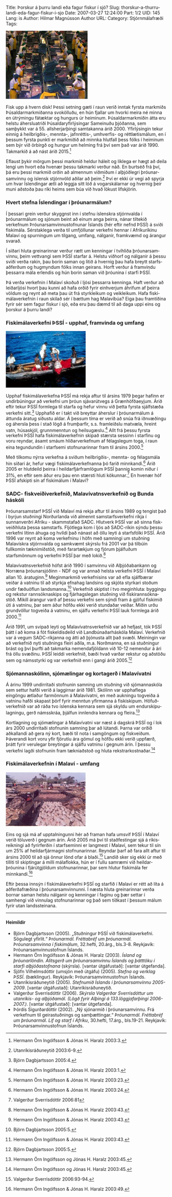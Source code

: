 Title: Þorskur á þurru landi eða fagur fiskur í sjó?
Slug: thorskur-a-thurru-landi-eda-fagur-fiskur-i-sjo
Date: 2007-03-27 12:24:00
Part: 1/2
UID: 145
Lang: is
Author: Hilmar Magnússon
Author URL: 
Category: Stjórnmálafræði
Tags: 

![Fiskvinnslufólk við störf](329.jpg)

Fisk upp á hvern disk! Þessi setning gæti í raun verið inntak fyrsta markmiðs Þús&shy;aldar&shy;mark&shy;miðanna svokölluðu, en hún fjallar um hvorki meira né minna en útrýmingu fátæktar og hungurs úr heiminum. Þús&shy;aldar&shy;mark&shy;miðin átta eru helstu áhersluatriði Þúsaldar&shy;yfirlýsingar Sameinuðu þjóðanna, sem samþykkt var á 55. alls&shy;herjar&shy;þingi samtakanna árið 2000. Yfirlýsingin tekur einnig á heilbrigðis-, mennta-, jafnréttis-, umhverfis- og rétt&shy;lætis&shy;málum, en í þessum fyrsta punkti er markmiðið að minnka hlutfall þess fólks í heiminum sem býr við örbirgð og hungur um helming frá því sem það var árið 1990. Takmarkið á að nást árið 2015.[^1]

Eflaust þykir mörgum þessi markmið heldur háleit og líklega er hægt að deila lengi um hvort eða hvenær þessu takmarki verður náð. En burtséð frá því, þá eru þessi markmið orðin að almennum viðmiðum í alþjóðlegri þróunar&shy;sam&shy;vinnu og íslensk stjórnvöld aðilar að þeim.[^2] Því er ekki úr vegi að spyrja um hvar Íslendingar ætli að leggja sitt lóð á vogar&shy;skálarnar og hvernig þeir muni aðstoða þau ríki heims sem búa við hvað lökust lífskjörin.

### Hvert stefna Íslendingar í þróunarmálum? 

Í þessari grein verður skyggnst inn í stefnu íslenskra stjórnvalda í þróunarmálum og sjónum beint að einum anga þeirra, nánar tiltekið verkefnum Þróunar&shy;sam&shy;vinnu&shy;stofnunar Íslands (hér eftir nefnd ÞSSÍ) á sviði fiskimála. Sérstaklega verða til umfjöllunar verkefni hennar í Afríkuríkinu Malaví og spurningum um tilgang, umfang, nálganir, framkvæmd og árangur svarað. 

Í síðari hluta greinarinnar verður rætt um kenningar í tvíhliða þróunar&shy;sam&shy;vinnu, þeim vettvangi sem ÞSSÍ starfar á. Helstu viðhorf og nálganir á þessu sviði verða rakin, þau borin saman og litið á hvernig þau hafa breytt starfs&shy;að&shy;ferðum og hugmyndum fólks innan geirans. Horft verður á framvindu þessarra mála erlendis og hún borin saman við þróunina í starfi ÞSSÍ.

Þá verða verkefnin í Malaví skoðuð í ljósi þessarra kenninga. Haft verður að leiðarljósi hvort þau kunni að hafa orðið fyrir einhverjum áhrifum af þeirra völdum og reynt að meta þau út frá styrkleikum og veikleikum. Hafa fiski&shy;mála&shy;verk&shy;efnin í raun skilað sér í bættum hag Malavíbúa? Eiga þau framtíðina fyrir sér sem fagur fiskur í sjó, eða eru þau dæmd til að daga uppi eins og þorskur á þurru landi?

### Fiskimálaverkefni ÞSSÍ - upphaf, framvinda og umfang

![Afrískir sjómenn við veiðar](330.jpg)

Upphaf fiski&shy;mála&shy;verk&shy;efna ÞSSÍ má rekja aftur til ársins 1979 þegar hafinn er undirbúningur að verkefni um þróun sjávarútvegs á Græn&shy;höfða&shy;eyjum. Árið eftir tekur ÞSSÍ formlega til starfa og hefur vinnu við þetta fyrsta sjálfstæða verkefni sitt.[^3] Upphafið er í takt við breyttar áherslur í þróunarmálum á áttunda áratug síðustu aldar. Á þessum tíma er verið að snúa frá iðnvæðingu og áhersla þess í stað lögð á frumþarfir, s.s. framleiðslu matvæla, hreint vatn, húsaskjól, grunnmenntun og heilsu&shy;gæslu.[^4] Allt frá þessu fyrsta verkefni ÞSSÍ hafa fiski&shy;mála&shy;verk&shy;efnin skipað stærsta sessinn í starfinu og voru reyndar, ásamt smáum hliðar&shy;verkefnum af félagslegum toga, í raun eina tegundundin í starfsemi stofnunarinnar fram til ársins 2000.[^5]

Með tilkomu nýrra verkefna á sviðum heilbrigðis-, mennta- og félagsmála hin síðari ár, hefur vægi fiski&shy;mála&shy;verk&shy;efnanna þó farið minnkandi.[^6] Árið 2005 er hlutdeild þeirra í heildar&shy;fjár&shy;fram&shy;lögum ÞSSÍ þannig komin niður í 31%, en eftir sem áður eru þau enn stærsti hluti kökunnar.[^7] En hvenær hóf ÞSSÍ afskipti sín af fiskimálum í Malaví?

### SADC- fisk&shy;veiði&shy;verk&shy;efnið, Malaví&shy;vatns&shy;verk&shy;efnið og Bunda háskóli

Þróunar&shy;sam&shy;starf ÞSSÍ við Malaví má rekja aftur til ársins 1989 og tengist það í byrjun stuðningi Norðurlanda við almennt sam&shy;starfs&shy;verk&shy;efni ríkja í sunnanverðri Afríku - skammstafað SADC. Hlutverk ÞSSÍ var að sinna fisk&shy;veiði&shy;hluta þessa samstarfs. Fljótlega kom í ljós að SADC-ríkin sýndu þessu verkefni lítinn áhuga og hvíldi það nánast að öllu leyti á starfsfólki ÞSSÍ. Árið 1996 var reynt að koma verkefninu í höfn með samningi um stuðning Malavískra stjórnvalda og samkvæmt skýrslu frá 2001 var þá tilbúin fullkomin tæknimiðstöð, með farartækjum og fjórum þjálfuðum starfsmönnum og verkefni ÞSSÍ þar með lokið.[^8]

Malaví&shy;vatns&shy;verk&shy;efnið hófst árið 1990 í samvinnu við Alþjóða&shy;bankann og Norræna þróunar&shy;sjóðinn - NDF og var annað helsta verkefni ÞSSÍ í Malaví allan 10. ára&shy;tuginn.[^9] Meginmarkmið verkefnisins var að efla sjálfbærar veiðar á vatninu til að styrkja efnahag landsins og skjóta styrkari stoðum undir fæðuöflun lands&shy;manna.[^10] Verkefnið skiptist í tvo meginhluta: byggingu og rekstur rann&shy;sókna&shy;skips og fjárhagslegan stuðning við fiski&shy;rann&shy;sókna&shy;stöð. Mikill árangur varð af þessu verkefni sem sýndi fram á gjöful fiskimið úti á vatninu, þar sem áður höfðu ekki verið stundaðar veiðar. Miðin urðu grundvöllur togveiða á vatninu, en sjálfu verkefni ÞSSÍ lauk formlega árið 2000.[^11] 

Árið 1991, um svipað leyti og Malaví&shy;vatns&shy;verk&shy;efnið var að hefjast, tók ÞSSÍ þátt í að koma á fót fisk&shy;eldis&shy;deild við Land&shy;búnaðar&shy;há&shy;skóla Malaví. Verkefnið var á vegum SADC-ríkjanna og átti að þjónusta allt það svæði. Meiningin var að verkefnið nyti stuðnings fleiri aðila, m.a. Norðmanna, en sá stuðningur brást og því þurfti að takmarka nemenda&shy;fjöldann við 10-12 nemendur á ári frá öllu svæðinu. ÞSSÍ leiddi verkefnið, bæði hvað varðar rekstur og aðstöðu sem og námsstyrki og var verkefnið  enn í gangi árið 2005.[^12]

### Sjómanna&shy;skólinn, sjómælingar og kortagerð í Malavívatni

Á árinu 1999 undirritaði stofnunin samning um stuðning við sjómannaskóla sem settur hafði verið á laggirnar árið 1981. Skólinn var upphaflega eingöngu ætlaður farmönnum á Malavívatni, en með aukningu togveiða á vatninu hafði skapast þörf fyrir menntun yfirmanna á fiskiskipum. Höfuð&shy;verk&shy;efnið var að ráða tvo íslenska kennara sem sjá skyldu um endur&shy;skipu&shy;lagningu, gerð námsskráa, þjálfun innlendra kennara og fleira.[^13]

Kortlagning og sjómælingar á Malavívatni var næst á dagskrá ÞSSÍ og í lok árs 2000 undirritaði stofnunin samning þar að lútandi. Þarna var orðið aðkallandi að gera ný kort, bæði til nota í samgöngum og fiskveiðum. Þáverandi kort voru yfir fjörutíu ára gömul og höfðu ekki verið uppfærð, þrátt fyrir verulegar breytingar á sjálfu vatninu í gegnum árin. Í þessu verkefni lagði stofnunin fram tækniaðstoð og hluta rekstrar&shy;kostnaðar.[^14]

### Fiski&shy;mála&shy;verk&shy;efnin í Malaví - umfang

![Fiskmarkaður](331.jpg)

Eins og sjá má af upp&shy;talningunni hér að framan hafa umsvif ÞSSÍ í Malaví verið töluverð í gegnum árin. Árið 2005 má því til staðfestingar sjá á ríkis&shy;reikningi að fyrirferðin í starfseminni er langmest í Malaví, sem tekur til sín um 25% af heildar&shy;fjár&shy;magni stofnunarinnar. Reyndar þarf að fara allt aftur til ársins 2000 til að sjá önnur lönd ofar á blaði.[^15] Landið sker sig ekki úr með tilliti til skiptingar á milli málaflokka, hún er í fullu samræmi við heildar&shy;þróunina í fjárútgjöldum stofnunarinnar, þar sem hlutur fiskimála fer minnkandi.[^16] 

Eftir þessa innsýn í fiski&shy;mála&shy;verk&shy;efni ÞSSÍ og starfið í Malaví er rétt að líta á aðferða&shy;fræðina í þróunar&shy;sam&shy;vinnunni. Í næsta hluta greinarinnar verða bornar saman helstu nálganir og kenningar í faginu og þær settar í samhengi við vinnulag stofnunarinnar og það sem tíðkast í þessum málum fyrir utan lands&shy;steinana.


----

#### Heimildir

* Björn Dagbjartsson (2005). „Stuðningur ÞSSÍ við fiskimálaverkefni. Sögulegt yfirlit.“ _Þróunarmál. Fréttabréf um þróunarmál. Þróunarsamvinna í fiskimálum_, 32.hefti, 20.árg., bls.3-8. Reykjavík: Þróunarsamvinnustofnun Íslands.
* Hermann Örn Ingólfsson & Jónas H. Haralz (2003). _Ísland og þróunarlöndin. Álitsgerð um þróunarsamvinnu Íslands og þátttöku í starfi alþjóðastofnana_ (skýrsla). [vantar útgáfustað]: [vantar útgefanda].
* Sjöfn Vilhelmsdóttir (umsjón með útgáfu) (2005). _Stefna og verklag ÞSSÍ_. (bæklingur). Reykjavík: Þróunarsamvinnustofnun Íslands.
* Utanríkisráðuneytið (2005). _Stefnumið Íslands í þróunarsamvinnu 2005-2009_. [vantar útgáfustað]: Utanríkisráðuneytið.
* Valgerður Sverrisdóttir (2006). _Skýrsla Valgerðar Sverrisdóttur um utanríkis- og alþjóðamál. (Lögð fyrir Alþingi á 133.löggjafarþingi 2006-2007.)_. [vantar útgáfustað]: [vantar útgefanda].
* Þórdís Sigurðardóttir (2002). „Ný sjónarmið í þróunarsamvinnu. Frá verkefnum til geirastuðnings og samþættingar.“ _Þróunarmál. Fréttabréf um þróunarmál. Líf og starf í Afríku_, 30.hefti, 17.árg., bls.19-21. Reykjavík: Þróunarsamvinnustofnun Íslands.


[^1]: Hermann Örn Ingólfsson & Jónas H. Haralz 2003:3.
[^2]: Utanríkisráðuneytið 2003:6-9.
[^3]: Björn Dagbjartsson 2005:4.
[^4]: Hermann Örn Ingólfsson & Jónas H. Haralz 2003:1.
[^5]: Hermann Örn Ingólfsson & Jónas H. Haralz 2003:23.
[^6]: Hermann Örn Ingólfsson & Jónas H. Haralz 2003:24.
[^7]: Valgerður Sverrisdóttir 2006:81
[^8]: Hermann Örn Ingólfsson & Jónas H. Haralz 2003:43. 
[^9]: Hermann Örn Ingólfsson & Jónas H. Haralz 2003:43.
[^10]: Björn Dagbjartsson 2005:5.
[^11]: Hermann Örn Ingólfsson & Jónas H. Haralz 2003:43.
[^12]: Björn Dagbjartsson 2005:5.
[^13]: Hermann Örn Ingólfsson og Jónas H. Haralz 2003:45. 
[^14]: Hermann Örn Ingólfsson og Jónas H. Haralz 2003:45.
[^15]: Valgerður Sverrisdóttir 2006:93-94.
[^16]: Hermann Örn Ingólfsson & Jónas H. Haralz 2003:49.


